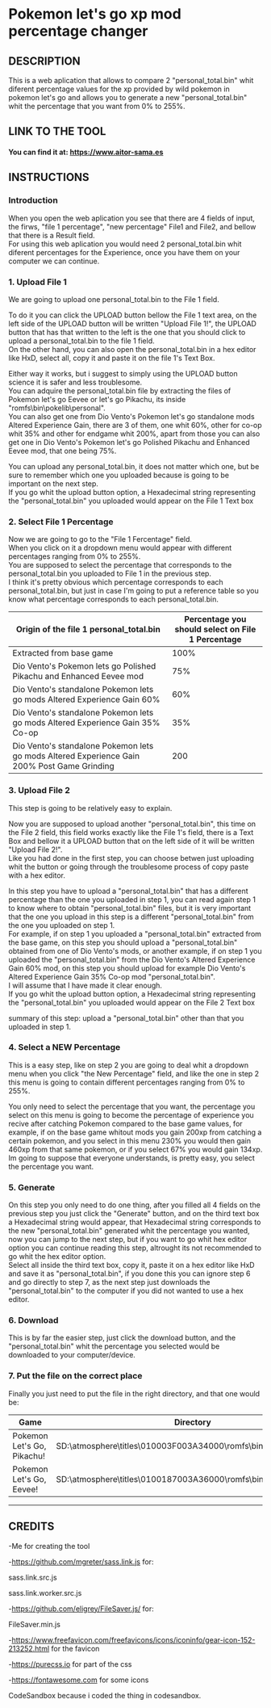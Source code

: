 
# Pokemon let's go xp mod percentage changer

## DESCRIPTION
This is a web aplication that allows to compare 2 "personal_total.bin" whit diferent percentage values for the xp
provided by wild pokemon in pokemon let's go and allows you to generate a new "personal_total.bin" whit the 
percentage that you want from 0% to 255%.

## LINK TO THE TOOL

#### You can find it at: https://www.aitor-sama.es

## INSTRUCTIONS

### Introduction
When you open the web aplication you see that there are 4 fields of input, the firws, "file 1 percentage", "new percentage" File1 and File2, and bellow that there is a Result field.  
For using this web aplication you would need 2 personal_total.bin whit diferent percentages for the Experience, once you have them on your computer we can continue.

  ### 1. Upload File 1 
We are going to upload one personal_total.bin to the File 1 field.  

To do it you can click the UPLOAD button bellow the File 1 text area, on the left side of the UPLOAD button will be written "Upload File 1!", the UPLOAD button that has that written to the left is the one that you should click to upload a personal_total.bin to the file 1 field.  
On the other hand, you can also open the personal_total.bin in a hex editor like HxD, select all, copy it and paste it on the file 1's Text Box.  

Either way it works, but i suggest to simply using the UPLOAD button science it is safer and less troublesome.  
You can adquire the personal_total.bin file by extracting the files of Pokemon let's go Eevee or let's go Pikachu, its inside "romfs\bin\pokelib\personal\".  
You can also get one from Dio Vento's Pokemon let's go standalone mods Altered Experience Gain, there are 3 of them, one whit 60%, other for co-op whit 35% and other for endgame whit 200%, apart from those you can also get one in Dio Vento's Pokemon let's go Polished Pikachu and Enhanced Eevee mod, that one being 75%.  

You can upload any personal_total.bin, it does not matter which one, but be sure to remember which one you uploaded because is going to be important on the next step.  
If you go whit the upload button option, a Hexadecimal string representing the "personal_total.bin" you uploaded would appear on the File 1 Text box

  ### 2. Select File 1 Percentage
Now we are going to go to the "File 1 Fercentage" field.  
When you click on it a dropdown menu would appear with different percentages ranging from 0% to 255%.  
You are supposed to select the percentage that corresponds to the personal_total.bin you uploaded to File 1 in the previous step.  
I think it's pretty obvious which percentage corresponds to each personal_total.bin, but just in case I'm going to put a reference table so you know what percentage corresponds to each personal_total.bin.

Origin of the file 1 personal_total.bin | Percentage you should select on File 1 Percentage 
------------ | -------------
Extracted from base game | 100%
Dio Vento's Pokemon lets go Polished Pikachu and Enhanced Eevee mod | 75%
Dio Vento's standalone Pokemon lets go mods Altered Experience Gain 60% | 60%
Dio Vento's standalone Pokemon lets go mods Altered Experience Gain 35% Co-op | 35%
Dio Vento's standalone Pokemon lets go mods Altered Experience Gain 200% Post Game Grinding | 200

  ### 3. Upload File 2  
This step is going to be relatively easy to explain.  

Now you are supposed to upload another "personal_total.bin", this time on the File 2 field, this field works exactly like the File 1's field, there is a Text Box and bellow it a UPLOAD button that on the left side of it will be written "Upload File 2!".  
Like you had done in the first step, you can choose betwen just uploading whit the button or going through the troublesome process of copy paste with a hex editor.  

In this step you have to upload a "personal_total.bin" that has a different percentage than the one you uploaded in step 1, you can read again step 1 to know where to obtain "personal_total.bin" files, but it is very important that the one you upload in this step is a different "personal_total.bin" from the one you uploaded on step 1.  
For example, if on step 1 you uploaded a "personal_total.bin" extracted from the base game, on this step you should upload a "personal_total.bin" obtained from one of Dio Vento's mods, or another example, if on step 1 you uploaded the "personal_total.bin" from the Dio Vento's Altered Experience Gain 60% mod, on this step you should upload for example Dio Vento's Altered Experience Gain 35% Co-op mod "personal_total.bin".  
I will assume that I have made it clear enough.  
If you go whit the upload button option, a Hexadecimal string representing the "personal_total.bin" you uploaded would appear on the File 2 Text box

summary of this step: upload a "personal_total.bin" other than that you uploaded in step 1.

  ### 4. Select a NEW Percentage
This is a easy step, like on step 2 you are going to deal whit a dropdown menu when you click "the New Percentage" field, and like the one in step 2 this menu is going to contain different percentages ranging from 0% to 255%.

You only need to select the percentage that you want, the percentage you select on this menu is going to become the percentage of experience you recive after catching Pokemon compared to the base game values, for example, if on the base game whitout mods you gain 200xp from catching a certain pokemon, and you select in this menu 230% you would then gain 460xp from that same pokemon, or if you select 67% you would gain 134xp.  
Im going to suppose that everyone understands, is pretty easy, you select the percentage you want.

  ### 5. Generate
On this step you only need to do one thing, after you filled all 4 fields on the previous step you just click the "Generate" button, and on the third text box a Hexadecimal string would appear, that Hexadecimal string corresponds to the new "personal_total.bin" generated whit the percentage you wanted, now you can jump to the next step, but if you want to go whit hex editor option you can continue reading this step, altrought its not recommended to go whit the hex editor option.  
Select all inside the third text box, copy it, paste it on a hex editor like HxD and save it as "personal_total.bin", if you done this you can ignore step 6 and go directly to step 7, as the next step just downloads the "personal_total.bin" to the computer if you did not wanted to use a hex editor.

 ### 6. Download
This is by far the easier step, just click the download button, and the "personal_total.bin" whit the percentage you selected would be downloaded to your computer/device.

 ### 7. Put the file on the correct place
Finally you just need to put the file in the right directory, and that one would be:  

Game | Directory 
------------ | -------------
Pokemon Let's Go, Pikachu! | SD:\atmosphere\titles\010003F003A34000\romfs\bin\pokelib\personal
Pokemon Let's Go, Eevee! | SD:\atmosphere\titles\0100187003A36000\romfs\bin\pokelib\personal 

___

## CREDITS

-Me for creating the tool

-https://github.com/mgreter/sass.link.js for:

sass.link.src.js	

sass.link.worker.src.js

-https://github.com/eligrey/FileSaver.js/ for:

FileSaver.min.js

-https://www.freefavicon.com/freefavicons/icons/iconinfo/gear-icon-152-213252.html for the favicon

-https://purecss.io for part of the css 

-https://fontawesome.com for some icons

CodeSandbox because i coded the thing in codesandbox.
